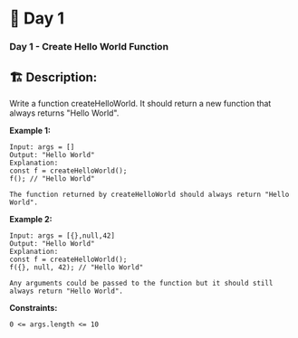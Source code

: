 # 🔨 Day 1 

### Day 1 - Create Hello World Function

## 🏗️ Description:

Write a function createHelloWorld. It should return a new function that always returns "Hello World".
 
**Example 1:**

```
Input: args = []
Output: "Hello World"
Explanation:
const f = createHelloWorld();
f(); // "Hello World"

The function returned by createHelloWorld should always return "Hello World".
```

**Example 2:**
```
Input: args = [{},null,42]
Output: "Hello World"
Explanation:
const f = createHelloWorld();
f({}, null, 42); // "Hello World"

Any arguments could be passed to the function but it should still always return "Hello World".
```

**Constraints:**
```
0 <= args.length <= 10
```